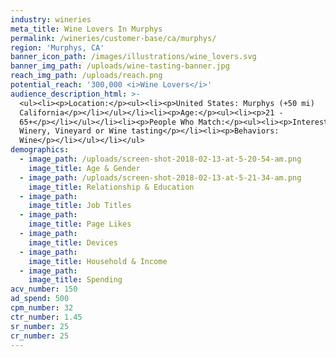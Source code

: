 ```yaml
---
industry: wineries
meta_title: Wine Lovers In Murphys
permalink: /wineries/customer-base/ca/murphys/
region: 'Murphys, CA'
banner_icon_path: /images/illustrations/wine_lovers.svg
banner_img_path: /uploads/wine-tasting-banner.jpg
reach_img_path: /uploads/reach.png
potential_reach: '300,000 <i>Wine Lovers</i>'
audience_description_html: >-
  <ul><li><p>Location:</p><ul><li><p>United States: Murphys (+50 mi)
  California</p></li></ul></li><li><p>Age:</p><ul><li><p>21 -
  65+</p></li></ul></li><li><p>People Who Match:</p><ul><li><p>Interests: Wine,
  Winery, Vineyard or Wine tasting</p></li><li><p>Behaviors:
  Wine</p></li></ul></li></ul>
demographics:
  - image_path: /uploads/screen-shot-2018-02-13-at-5-20-54-am.png
    image_title: Age & Gender
  - image_path: /uploads/screen-shot-2018-02-13-at-5-21-34-am.png
    image_title: Relationship & Education
  - image_path:
    image_title: Job Titles
  - image_path:
    image_title: Page Likes
  - image_path:
    image_title: Devices
  - image_path:
    image_title: Household & Income
  - image_path:
    image_title: Spending
acv_number: 150
ad_spend: 500
cpm_number: 32
ctr_number: 1.45
sr_number: 25
cr_number: 25
---
```



